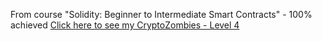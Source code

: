 From course "Solidity: Beginner to Intermediate Smart Contracts" - 100% achieved
[Click here to see my CryptoZombies - Level 4](https://share.cryptozombies.io/fr/lesson/4/share/Eric_Boutueil?id=WyJnaXRodWJ8MzQ3Njg0NzMiLDEsMTRd)
